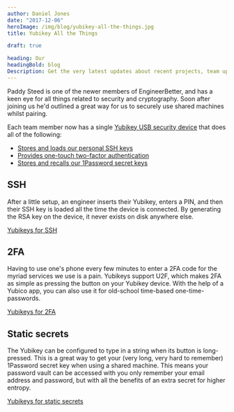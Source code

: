 ```yaml
---
author: Daniel Jones
date: "2017-12-06"
heroImage: /img/blog/yubikey-all-the-things.jpg
title: Yubikey All the Things

draft: true

heading: Our
headingBold: blog
Description: Get the very latest updates about recent projects, team updates, thoughts and industry news from our team of EngineerBetter experts.
---
```


Paddy Steed is one of the newer members of EngineerBetter, and has a keen eye for all things related to security and cryptography. Soon after joining us he'd outlined a great way for us to securely use shared machines whilst pairing.

Each team member now has a single [Yubikey USB security device](https://www.yubico.com/products/yubikey-hardware/yubikey4/) that does all of the following:

* [Stores and loads our personal SSH keys][ssh]
* [Provides one-touch two-factor authentication][2fa]
* [Stores and recalls our 1Password secret keys][static]

## SSH

After a little setup, an engineer inserts their Yubikey, enters a PIN, and then their SSH key is loaded all the time the device is connected. By generating the RSA key on the device, it never exists on disk anywhere else.

[Yubikeys for SSH][ssh]

## 2FA

Having to use one's phone every few minutes to enter a 2FA code for the myriad services we use is a pain. Yubikeys support U2F, which makes 2FA as simple as pressing the button on your Yubikey device. With the help of a Yubico app, you can also use it for old-school time-based one-time-passwords.

[Yubikeys for 2FA][2fa]

## Static secrets

The Yubikey can be configured to type in a string when its button is long-pressed. This is a great way to get your (very long, very hard to remember) 1Password secret key when using a shared machine. This means your password vault can be accessed with you only remember your email address and password, but with all the benefits of an extra secret for higher entropy.

[Yubikeys for static secrets][static]

[ssh]: /blog/yubikey-ssh/
[2fa]: /blog/yubikey-2fa/
[static]: /blog/yubikey-static-secret/